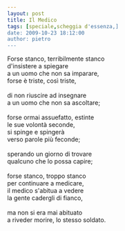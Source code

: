 ```yaml
---
layout: post
title: Il Medico
tags: [speciale,scheggia d'essenza,]
date: 2009-10-23 18:12:00
author: pietro
---
```

Forse stanco, terribilmente stanco<br/>d'insistere a spiegare<br/>a un uomo che non sa imparare,<br/>forse è triste, così triste,<br/><br/>di non riuscire ad insegnare<br/>a un uomo che non sa ascoltare;<br/><br/>forse ormai assuefatto, estinte<br/>le sue volontà seconde,<br/>si spinge e spingerà<br/>verso parole più feconde;<br/><br/>sperando un giorno di trovare<br/>qualcuno che lo possa capire;<br/><br/>forse stanco, troppo stanco<br/>per continuare a medicare,<br/>il medico s'abitua a vedere<br/>la gente cadergli di fianco,<br/><br/>ma non si era mai abituato<br/>a riveder morire, lo stesso soldato.
